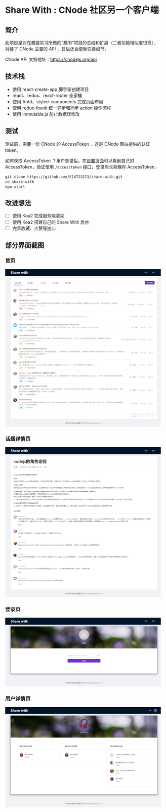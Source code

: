 # Share With : CNode 社区另一个客户端

## 简介

此项目是对在趣链实习所做的“趣书”项目的总结和扩展（二者功能相似度很高），对接了 CNode 主要的 API ，日后还会更新完善细节。

CNode API 文档地址：https://cnodejs.org/api

## 技术栈

- 使用 react-create-app 脚手架创建项目
- react、redux、react-router 全家桶
- 使用 Antd、styled-components 完成页面布局
- 使用 redux-thunk 统一异步和同步 action 操作流程
- 使用 immutable.js 防止数据误修改

## 测试

测试前，需要一份 CNode 的 AccessToken ，这是 CNode 网站提供的认证 token。

如何获取 AccessToken ？用户登录后，在[设置页面](https://cnodejs.org/setting)可以看到自己的 AccessToken，验证使用 `/accesstoken` 接口，登录后长期保存 AccessToken。

```shell
git clone https://github.com/514723273/share-with.git
cd share-with
npm start
```

## 改进想法

- [ ] 使用 Koa2 完成服务端渲染
- [ ] 使用 Koa2 搭建自己的 Share With 后台
- [ ] 完善收藏、点赞等接口

## 部分界面截图

### 首页

![share-with-topic-list](https://raw.githubusercontent.com/514723273/.md-Pictures/master/share-with-topic-list.png)

### 话题详情页

![share-with-topic-detail](https://raw.githubusercontent.com/514723273/.md-Pictures/master/share-with-topic-detail.png)

### 登录页

![show-with-user-login](https://raw.githubusercontent.com/514723273/.md-Pictures/master/show-with-user-login.png)

### 用户详情页

![show-with-user-info](https://raw.githubusercontent.com/514723273/.md-Pictures/master/show-with-user-info.png)
